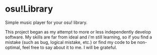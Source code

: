 # osu!Library
Simple music player for your osu! library.

This project began as my attempt to more or less independently develop software. My skills are far from ideal and i'm still learning, so if you find a mistake (such as bug, logical mistake, etc.) or find my code to be non-optimal, feel free to say about it to me. I will be grateful.
